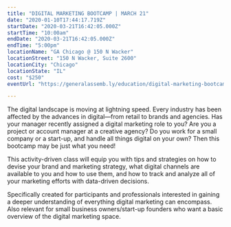 ```yaml
---
title: "DIGITAL MARKETING BOOTCAMP | MARCH 21"
date: "2020-01-10T17:44:17.719Z"
startDate: "2020-03-21T16:42:05.000Z"
startTime: "10:00am"
endDate: "2020-03-21T16:42:05.000Z"
endTime: "5:00pm"
locationName: "GA Chicago @ 150 N Wacker"
locationStreet: "150 N Wacker, Suite 2600"
locationCity: "Chicago"
locationState: "IL"
cost: "$250"
eventUrl: "https://generalassemb.ly/education/digital-marketing-bootcamp--2/chicago/97136"

---
```


The digital landscape is moving at lightning speed. Every industry has been affected by the advances in digital—from retail to brands and agencies. Has your manager recently assigned a digital marketing role to you? Are you a project or account manager at a creative agency? Do you work for a small company or a start-up, and handle all things digital on your own? Then this bootcamp may be just what you need!

This activity-driven class will equip you with tips and strategies on how to devise your brand and marketing strategy, what digital channels are available to you and how to use them, and how to track and analyze all of your marketing efforts with data-driven decisions.

Specifically created for participants and professionals interested in gaining a deeper understanding of everything digital marketing can encompass. Also relevant for small business owners/start-up founders who want a basic overview of the digital marketing space.

